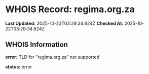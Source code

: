 # WHOIS Record: regima.org.za

**Last Updated:** 2025-10-22T03:29:34.824Z
**Checked At:** 2025-10-22T03:29:34.824Z

## WHOIS Information

**error:** TLD for "regima.org.za" not supported

**status:** error

